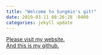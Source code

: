 ```yaml
---
title: "Welcome to Sungmin's git!"
date: 2019-03-11 08:26:28 -0400
categories: jekyll update
---
```

[Please visit my website.](http://13.231.107.102/)  
[And this is my github.](https://github.com/sungminlim8909)
